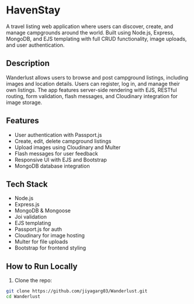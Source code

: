 # HavenStay

A travel listing web application where users can discover, create, and manage campgrounds around the world. Built using Node.js, Express, MongoDB, and EJS templating with full CRUD functionality, image uploads, and user authentication.

## Description

Wanderlust allows users to browse and post campground listings, including images and location details. Users can register, log in, and manage their own listings. The app features server-side rendering with EJS, RESTful routing, form validation, flash messages, and Cloudinary integration for image storage.

## Features

- User authentication with Passport.js
- Create, edit, delete campground listings
- Upload images using Cloudinary and Multer
- Flash messages for user feedback
- Responsive UI with EJS and Bootstrap
- MongoDB database integration

## Tech Stack

- Node.js
- Express.js
- MongoDB & Mongoose
- Joi validation
- EJS templating
- Passport.js for auth
- Cloudinary for image hosting
- Multer for file uploads
- Bootstrap for frontend styling

## How to Run Locally

1. Clone the repo:
```bash
git clone https://github.com/jiyagarg03/Wanderlust.git
cd Wanderlust
